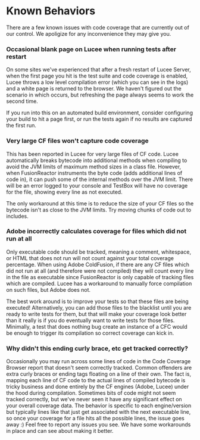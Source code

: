 # Known Behaviors

There are a few known issues with code coverage that are currently out of our control.  We apoligize for any inconvenience they may give you.

### Occasional blank page on Lucee when running tests after restart

On some sites we've experienced that after a fresh restart of Lucee Server, when the first page you hit is the test suite and code coverage is enabled, Lucee throws a low level compilation error \(which you can see in the logs\) and a white page is returned to the browser.  We haven't figured out the scenario in which occurs, but refreshing the page always seems to work the second time.  

If you run into this on an automated build environment, consider configuring your build to hit a page first, or run the tests again if no results are captured the first run.  

### Very large CF files won't capture code coverage

This has been reported in Lucee for very large files of CF code.  Lucee automatically breaks bytecode into additional methods when compiling to avoid the JVM limits of maximum method sizes in a class file.  However, when FusionReactor instruments the byte code \(adds additional lines of code in\), it can push some of the internal methods over the JVM limit.  There will be an error logged to your console and TestBox will have no coverage for the file, showing every line as not executed.  

The only workaround at this time is to reduce the size of your CF files so the bytecode isn't as close to the JVM limits.  Try moving chunks of code out to includes.

### Adobe incorrectly calculates coverage for files which did not run at all

Only executable code should be tracked, meaning a comment, whitespace, or HTML that does not run will not count against your total coverage percentage.  When using Adobe ColdFusion, if there are any CF files which did not run at all \(and therefore were not compiled\) they will count every line in the file as executable since FusionReactor is only capable of tracking files which are compiled.  Lucee has a workaround to manually force compilation on such files, but Adobe does not.

The best work around is to improve your tests so that these files are being executed!  Alternatively, you can add those files to the blacklist until you are ready to write tests for them, but that will make your coverage look better than it really is if you do eventually want to write tests for those files.  Minimally, a test that does nothing bug create an instance of a CFC would be enough to trigger its compilation so correct coverage can kick in.

### Why didn't this ending curly brace, etc get tracked correctly?

Occasionally you may run across some lines of code in the Code Coverage Browser report that doesn't seem correctly tracked.  Common offenders are extra curly braces or ending tags floating on a line of their own.  The fact is, mapping each line of CF code to the actual lines of compiled bytecode is tricky business and done entirely by the CF engines \(Adobe, Lucee\) under the hood during compilation.  Sometimes bits of code might not seem tracked correctly, but we've never seen it have any significant effect on your overall coverage data.  The behavior is specific to each engine/version but typically lines like that just get associated with the next executable line, so once your coverage for a file hits all the possible lines, the issue goes away :\)  Feel free to report any issues you see.  We have some workarounds in place and can see about making it better.

